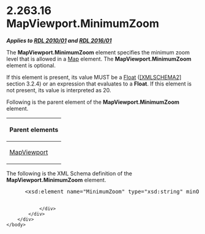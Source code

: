 <html dir="LTR" xmlns:mshelp="http://msdn.microsoft.com/mshelp" xmlns:ddue="http://ddue.schemas.microsoft.com/authoring/2003/5" xmlns:xlink="http://www.w3.org/1999/xlink" xmlns:tool="http://www.microsoft.com/tooltip">
    <head>
        <meta http-equiv="Content-Type" content="text/html; CHARSET=utf-8"></meta>
        <meta name="save" content="history"></meta>
        <title>2.263.16 MapViewport.MinimumZoom</title>
        <xml>
            <mshelp:toctitle title="2.263.16 MapViewport.MinimumZoom"></mshelp:toctitle>
            <mshelp:rltitle title="[MS-RDL]: MapViewport.MinimumZoom"></mshelp:rltitle>
            <mshelp:keyword index="A" term="3f0730cc-3d6f-4cff-a2ae-4b7f70f934aa"></mshelp:keyword>
            <mshelp:attr name="DCSext.ContentType" value="open specification"></mshelp:attr>
            <mshelp:attr name="AssetID" value="3f0730cc-3d6f-4cff-a2ae-4b7f70f934aa"></mshelp:attr>
            <mshelp:attr name="TopicType" value="kbRef"></mshelp:attr>
            <mshelp:attr name="DCSext.Title" value="[MS-RDL]: MapViewport.MinimumZoom" />
        </xml>
    </head>
    <body>
        <div id="header">
            <h1 class="heading">2.263.16 MapViewport.MinimumZoom</h1>
        </div>
        <div id="mainSection">
            <div id="mainBody">
                <div id="allHistory" class="saveHistory"></div>
                <div id="sectionSection0" class="section" name="collapseableSection">
                    

<p><b><i>Applies to </i></b><a href="3428e690-a348-4ec7-8a6a-8efb42d2cdee.htm"><b><i>RDL 2010/01</i></b></a><b><i>
and </i></b><a href="52ce3983-2bfc-4e72-9359-42aaf5fe4509.htm"><b><i>RDL 2016/01</i></b></a></p>

<p>The <b>MapViewport.MinimumZoom</b> element specifies the
minimum zoom level that is allowed in a <a href="fd166dd8-6772-4507-b3f6-50a2b7cfd6ac.htm">Map</a> element. The <b>MapViewport.MinimumZoom</b>
element is optional. </p>

<p>If this element is present, its value MUST be a <a href="c7d0946f-992e-4abc-a304-09b53e030692.htm">Float</a> (<a href="https://go.microsoft.com/fwlink/?LinkId=90610">[XMLSCHEMA2]</a> section
3.2.4) or an expression that evaluates to a <b>Float</b>. If this element is
not present, its value is interpreted as 20.</p>

<p>Following is the parent element of the <b>MapViewport.MinimumZoom</b>
element.</p>

<table>
 <thead>
  <tr>
   <th>
   <p>Parent elements</p>
   </th>
  </tr>
 </thead>
 <tr>
  <td>
  <p><a href="55679f1a-a5b6-4b08-b284-ff6e27deedb4.htm">MapViewport</a></p>
  </td>
 </tr>
</table>

<p>The following is the XML Schema definition of the <b>MapViewport.MinimumZoom</b>
element.</p>

<dl>
<dd>
<div><pre> &lt;xsd:element name=&quot;MinimumZoom&quot; type=&quot;xsd:string&quot; minOccurs=&quot;0&quot; /&gt;
  
</pre></div>
</dd></dl>


                </div>
            </div>
        </div>
    </body>
</html>